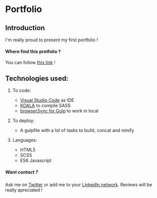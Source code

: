 # Portfolio

## Introduction
I'm really proud to present my first portfolio !

#### Where find this protfolio ?
You can follow [this link](http://matthieutoussaint.fr) !

## Technologies used:
1. To code:
    - [Visual Studio Code](https://code.visualstudio.com/) as IDE
    - [KOALA](http://koala-app.com/) to compile SASS
    - [browserSync for Gulp](https://www.npmjs.com/package/browser-sync) to work in local

2. To deploy:
    - A gulpfile with a lot of tasks to build, concat and minify

3. Languages:
    - HTML5
    - SCSS
    - ES6 Javascript
    
##### Want contact ?
Ask me on [Twitter](http://twitter.com/matthieu__tou) or add me to your [LinkedIn network](https://www.linkedin.com/in/matthieu-toussaint/).
Reviews will be really apreciated !